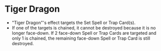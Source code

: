 # Tiger Dragon

*   "Tiger Dragon"'s effect targets the Set Spell or Trap Card(s).
*   If one of the targets is chained, it cannot be destroyed because it is no longer face-down. If 2 face-down Spell or Trap Cards are targeted and only 1 is chained, the remaining face-down Spell or Trap Card is still destroyed.
